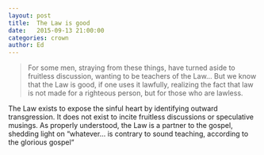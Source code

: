 ```yaml
---
layout: post
title:  The Law is good
date:   2015-09-13 21:00:00
categories: crown
author: Ed
---
```


> For some men, straying from these things, have turned aside to fruitless discussion, wanting to be teachers of the Law…  But we know that the Law is good, if one uses it lawfully, realizing the fact that law is not made for a righteous person, but for those who are lawless.

The Law exists to expose the sinful heart by identifying outward transgression. It does not exist to incite fruitless discussions or speculative musings. As properly understood, the Law is a partner to the gospel, shedding light on “whatever… is contrary to sound teaching, according to the glorious gospel“
